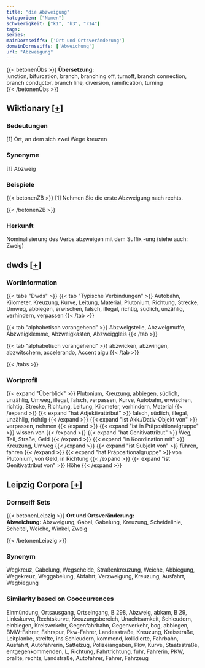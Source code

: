 ```yaml
---
title: "die Abzweigung"
kategorien: ["Nomen"]
schwierigkeit: ["k1", "h3", "r14"]
tags:
series:
mainDornseiffs: ['Ort und Ortsveränderung']
domainDornseiffs: ['Abweichung']
url: "Abzweigung"
---
```


{{< betonenÜbs >}}
**Übersetzung:**  
junction, bifurcation, branch, branching off, turnoff, branch connection, branch conductor, branch line, diversion, ramification, turning  
{{< /betonenÜbs >}}

## Wiktionary [[+](https://de.wiktionary.org/wiki/Abzweigung)]

### Bedeutungen
[1] Ort, an dem sich zwei Wege kreuzen  

### Synonyme
[1] Abzweig  

### Beispiele
{{< betonenZB >}}
[1] Nehmen Sie die erste Abzweigung nach rechts.  

{{< /betonenZB >}}
### Herkunft
Nominalisierung des Verbs abzweigen mit dem Suffix -ung (siehe auch: Zweig)  



## dwds [[+](https://www.dwds.de/wb/Abzweigung)]

### Wortinformation
{{< tabs "Dwds" >}}
{{< tab "Typische Verbindungen" >}}
Autobahn, Kilometer, Kreuzung, Kurve, Leitung, Material, Plutonium, Richtung, Strecke, Umweg, abbiegen, erwischen, falsch, illegal, richtig, südlich, unzählig, verhindern, verpassen
{{< /tab >}}

{{< tab "alphabetisch vorangehend" >}}
Abzweigstelle, Abzweigmuffe, Abzweigklemme, Abzweigkasten, Abzweiggleis
{{< /tab >}}

{{< tab "alphabetisch vorangehend" >}}
abzwicken, abzwingen, abzwitschern, accelerando, Accent aigu
{{< /tab >}}

{{< /tabs >}}

### Wortprofil
{{< expand "Überblick" >}} Plutonium, Kreuzung, abbiegen, südlich, unzählig, Umweg, illegal, falsch, verpassen, Kurve, Autobahn, erwischen, richtig, Strecke, Richtung, Leitung, Kilometer, verhindern, Material {{< /expand >}}
{{< expand "hat Adjektivattribut" >}} falsch, südlich, illegal, unzählig, richtig {{< /expand >}}
{{< expand "ist Akk./Dativ-Objekt von" >}} verpassen, nehmen {{< /expand >}}
{{< expand "ist in Präpositionalgruppe" >}} wissen von {{< /expand >}}
{{< expand "hat Genitivattribut" >}} Weg, Teil, Straße, Geld {{< /expand >}}
{{< expand "in Koordination mit" >}} Kreuzung, Umweg {{< /expand >}}
{{< expand "ist Subjekt von" >}} führen, fahren {{< /expand >}}
{{< expand "hat Präpositionalgruppe" >}} von Plutonium, von Geld, in Richtung {{< /expand >}}
{{< expand "ist Genitivattribut von" >}} Höhe {{< /expand >}}

## Leipzig Corpora [[+](https://corpora.uni-leipzig.de/en/res?word=Abzweigung&corpusId=deu_newscrawl-public_2018)]

### Dornseiff Sets
{{< betonenLeipzig >}}
**Ort und Ortsveränderung:**  
**Abweichung:** Abzweigung, Gabel, Gabelung, Kreuzung, Scheidelinie, Scheitel, Weiche, Winkel, Zweig  

{{< /betonenLeipzig >}}

### Synonym
Wegkreuz, Gabelung, Wegscheide, Straßenkreuzung, Weiche, Abbiegung, Wegekreuz, Weggabelung, Abfahrt, Verzweigung, Kreuzung, Ausfahrt, Wegbiegung


### Similarity based on Cooccurrences
Einmündung, Ortsausgang, Ortseingang, B 298, Abzweig, abkam, B 29, Linkskurve, Rechtskurve, Kreuzungsbereich, Unachtsamkeit, Schleudern, einbiegen, Kreisverkehr, Gegenfahrbahn, Gegenverkehr, bog, abbiegen, BMW-Fahrer, Fahrspur, Pkw-Fahrer, Landesstraße, Kreuzung, Kreisstraße, Leitplanke, streifte, ins Schleudern, kommend, kollidierte, Fahrbahn, Ausfahrt, Autofahrerin, Sattelzug, Polizeiangaben, Pkw, Kurve, Staatsstraße, entgegenkommenden, L, Richtung, Fahrtrichtung, fuhr, Fahrerin, PKW, prallte, rechts, Landstraße, Autofahrer, Fahrer, Fahrzeug

